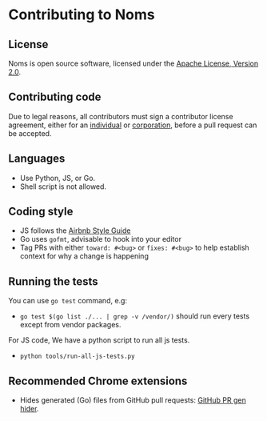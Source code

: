 Contributing to Noms
====================

## License

Noms is open source software, licensed under the [Apache License, Version 2.0](LICENSE).

## Contributing code

Due to legal reasons, all contributors must sign a contributor license agreement, either for an [individual](http://noms.io/ca_individual.html) or [corporation](http://noms.io/ca_corporation.html), before a pull request can be accepted.

## Languages

* Use Python, JS, or Go.
* Shell script is not allowed.

## Coding style

* JS follows the [Airbnb Style Guide](https://github.com/airbnb/javascript)
* Go uses `gofmt`, advisable to hook into your editor
* Tag PRs with either `toward: #<bug>` or `fixes: #<bug>` to help establish context for why a change is happening

## Running the tests

You can use `go test` command, e.g:

* `go test $(go list ./... | grep -v /vendor/)` should run every tests except from vendor packages.

For JS code, We have a python script to run all js tests.

* `python tools/run-all-js-tests.py`

## Recommended Chrome extensions
* Hides generated (Go) files from GitHub pull requests: [GitHub PR gen hider](https://chrome.google.com/webstore/detail/mhemmopgidccpkibohejfhlbkggdcmhf).
